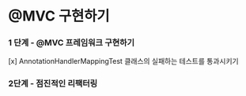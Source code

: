 # @MVC 구현하기

### 1 단계 - @MVC 프레임워크 구현하기

[x] AnnotationHandlerMappingTest 클래스의 실패하는 테스트를 통과시키기

### 2단계 - 점진적인 리팩터링


